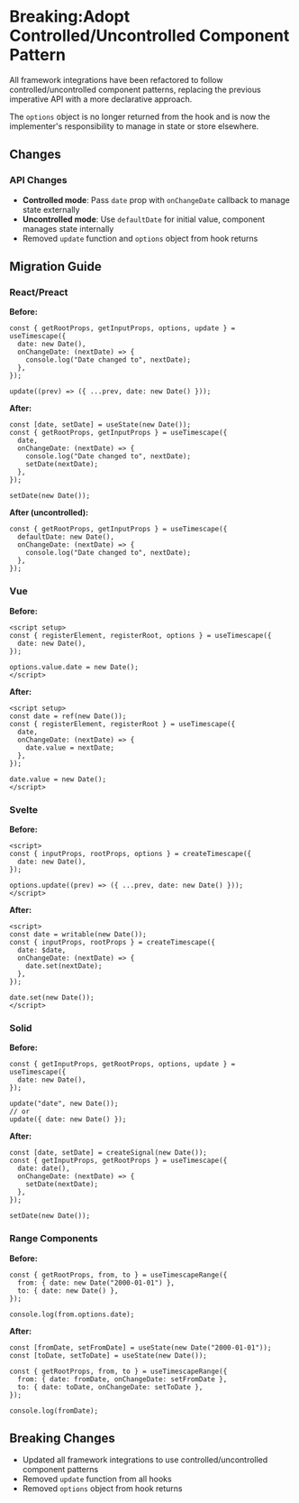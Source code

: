 # Breaking:Adopt Controlled/Uncontrolled Component Pattern

All framework integrations have been refactored to follow controlled/uncontrolled component patterns,
replacing the previous imperative API with a more declarative approach.

The `options` object is no longer returned from the hook and is now the implementer's responsibility to manage in state or store elsewhere.

## Changes

### API Changes

- **Controlled mode**: Pass `date` prop with `onChangeDate` callback to manage state externally
- **Uncontrolled mode**: Use `defaultDate` for initial value, component manages state internally
- Removed `update` function and `options` object from hook returns

## Migration Guide

### React/Preact

**Before:**

```tsx
const { getRootProps, getInputProps, options, update } = useTimescape({
  date: new Date(),
  onChangeDate: (nextDate) => {
    console.log("Date changed to", nextDate);
  },
});

update((prev) => ({ ...prev, date: new Date() }));
```

**After:**

```tsx
const [date, setDate] = useState(new Date());
const { getRootProps, getInputProps } = useTimescape({
  date,
  onChangeDate: (nextDate) => {
    console.log("Date changed to", nextDate);
    setDate(nextDate);
  },
});

setDate(new Date());
```

**After (uncontrolled):**

```tsx
const { getRootProps, getInputProps } = useTimescape({
  defaultDate: new Date(),
  onChangeDate: (nextDate) => {
    console.log("Date changed to", nextDate);
  },
});
```

### Vue

**Before:**

```vue
<script setup>
const { registerElement, registerRoot, options } = useTimescape({
  date: new Date(),
});

options.value.date = new Date();
</script>
```

**After:**

```vue
<script setup>
const date = ref(new Date());
const { registerElement, registerRoot } = useTimescape({
  date,
  onChangeDate: (nextDate) => {
    date.value = nextDate;
  },
});

date.value = new Date();
</script>
```

### Svelte

**Before:**

```svelte
<script>
const { inputProps, rootProps, options } = createTimescape({
  date: new Date(),
});

options.update((prev) => ({ ...prev, date: new Date() }));
</script>
```

**After:**

```svelte
<script>
const date = writable(new Date());
const { inputProps, rootProps } = createTimescape({
  date: $date,
  onChangeDate: (nextDate) => {
    date.set(nextDate);
  },
});

date.set(new Date());
</script>
```

### Solid

**Before:**

```tsx
const { getInputProps, getRootProps, options, update } = useTimescape({
  date: new Date(),
});

update("date", new Date());
// or
update({ date: new Date() });
```

**After:**

```tsx
const [date, setDate] = createSignal(new Date());
const { getInputProps, getRootProps } = useTimescape({
  date: date(),
  onChangeDate: (nextDate) => {
    setDate(nextDate);
  },
});

setDate(new Date());
```

### Range Components

**Before:**

```tsx
const { getRootProps, from, to } = useTimescapeRange({
  from: { date: new Date("2000-01-01") },
  to: { date: new Date() },
});

console.log(from.options.date);
```

**After:**

```tsx
const [fromDate, setFromDate] = useState(new Date("2000-01-01"));
const [toDate, setToDate] = useState(new Date());

const { getRootProps, from, to } = useTimescapeRange({
  from: { date: fromDate, onChangeDate: setFromDate },
  to: { date: toDate, onChangeDate: setToDate },
});

console.log(fromDate);
```

## Breaking Changes

- Updated all framework integrations to use controlled/uncontrolled component patterns
- Removed `update` function from all hooks
- Removed `options` object from hook returns
